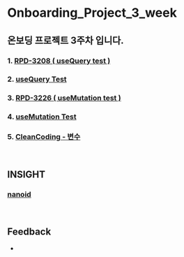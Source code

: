 # Onboarding_Project_3_week

## 온보딩 프로젝트 3주차 입니다.

### 1. [RPD-3208 ( useQuery test )](https://github.com/twinnylab/taras-web/pull/187)
### 2. [useQuery Test](https://github.com/yechanTW/Onboarding_Project/tree/main/ONBOARDING_PROJECT_3_WEEK/useQuery_Test)
### 3. [RPD-3226 ( useMutation test )]()
### 4. [useMutation Test](https://github.com/yechanTW/Onboarding_Project/tree/main/ONBOARDING_PROJECT_3_WEEK/useMutation_Test)
### 5. [CleanCoding - 변수](https://github.com/yechanTW/CleanCoding)

</br>

## INSIGHT

### [nanoid](https://github.com/yechanTW/Onboarding_Project/tree/main/ONBOARDING_PROJECT_3_WEEK/nanoid)

</br>

## Feedback
- 
